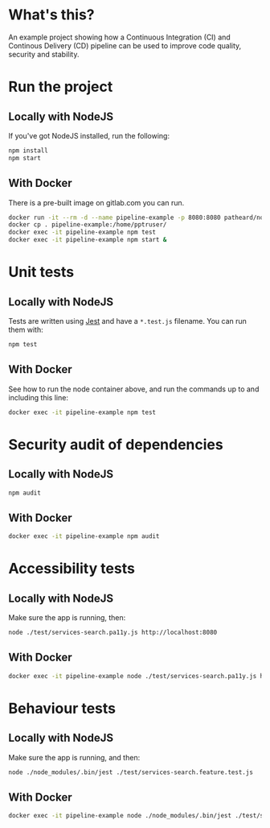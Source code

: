 # What's this?

An example project showing how a Continuous Integration (CI) and Continous Delivery (CD) pipeline can be used to improve code quality, security and stability.

# Run the project
## Locally with NodeJS
If you've got NodeJS installed, run the following:
```bash
npm install
npm start
```
## With Docker
There is a pre-built image on gitlab.com you can run.
```bash
docker run -it --rm -d --name pipeline-example -p 8080:8080 patheard/node-puppeteer:latest
docker cp . pipeline-example:/home/pptruser/
docker exec -it pipeline-example npm test
docker exec -it pipeline-example npm start &
```

# Unit tests
## Locally with NodeJS
Tests are written using [Jest](https://jestjs.io/docs/en/getting-started) and have a `*.test.js` filename.  You can run them with:
```bash
npm test
```
## With Docker
See how to run the node container above, and run the commands up to and including this line:
```bash
docker exec -it pipeline-example npm test
```

# Security audit of dependencies
## Locally with NodeJS
```bash
npm audit
```
## With Docker
```bash
docker exec -it pipeline-example npm audit
```

# Accessibility tests
## Locally with NodeJS
Make sure the app is running, then:
```bash
node ./test/services-search.pa11y.js http://localhost:8080
```
## With Docker
```bash
docker exec -it pipeline-example node ./test/services-search.pa11y.js http://localhost:8080
```

# Behaviour tests
## Locally with NodeJS
Make sure the app is running, and then:
```bash
node ./node_modules/.bin/jest ./test/services-search.feature.test.js
```
## With Docker
```bash
docker exec -it pipeline-example node ./node_modules/.bin/jest ./test/services-search.feature.test.js
```
